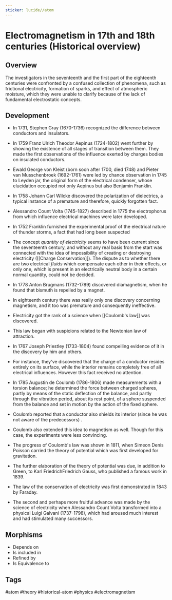 ```yaml
---
sticker: lucide//atom
---
```

# Electromagnetism in 17th and 18th centuries (Historical overview)
## Overview
The investigators in the seventeenth and the first part of the eighteenth centuries were confronted by a confused collection of phenomena, such as frictional electricity, formation of sparks, and effect of atmospheric moisture, which they were unable to clarify because of the lack of fundamental electrostatic concepts.
## Development
- In 1731, Stephen Gray (1670-1736) recognized the difference between conductors and insulators.

- In 1759 Franz Ulrich Theodor Aepinus (1724-1802) went further by showing the existence of all stages of transition between them. They made the first observations of the influence exerted by charges bodies on insulated conductors.

- Ewald George von Kleist (born soon after 1700, died 1748) and Pieter van Musschenbroek (1692-1761) were led by chance observation in 1745 to Leyden jar, the original form of the electrical condenser, whose elucidation occupied not only Aepinus but also Benjamin Franklin.

- In 1758 Johann Carl Wilcke discovered the polarization of dielectrics, a typical instance of a premature and therefore, quickly forgotten fact.

- Alessandro Count Volta (1745-1827) described in 1775 the electrophorus from which influence electrical machines were later developed.

- In 1752 Franklin furnished the experimental proof of the electrical nature of thunder storms, a fact that had long been suspected


- The concept *quantity of electricity* seems to have been current since the seventeenth century, and without any real basis from the start was connected with the idea of impossibility of creating or destroying electricity ([[Charge Conservation]]). The dispute as to whether there are two electrical *fluids* which compensate each other in their effects, or only one, which is present in an electrically neutral body in a certain normal quantity, could not be decided.

- In 1778 Anton Brugmans (1732-1789) discovered diamagnetism, when he found that bismuth is repelled by a magnet.

- In eighteenth century there was really only one discovery concerning magnetism, and it too was premature and consequently ineffective. 

- Electricity got the rank of a science when [[Coulomb's law]] was discovered. 

- This law began with suspicions related to the Newtonian law of attraction.

- In 1767 Joseph Priestley (1733-1804) found compelling evidence of it in the discovery by him and others.

- For instance, they've discovered that the charge of a conductor resides entirely on its surface, while the interior remains completely free of all electrical influences. However this fact received no attention.

- In 1785 Augustin de Coulomb (1786-1806) made measurements with a torsion balance; he determined the force between charged spheres, partly by means of the static deflection of the balance, and partly through the vibration period, about its rest point, of a sphere suspended from the balance and set in motion by the action of the fixed sphere.

- Coulomb reported that a conductor also shields its interior (since he was not aware of the predecessors) .

- Coulomb also extended this idea to magnetism as well. Though for this case, the experiments were less convincing.

- The progress of Coulomb's law was shown in 1811, when Simeon Denis Poisson carried the theory of potential which was first developed for gravitation.

- The further elaboration of the theory of potential was due, in addition to Green, to Karl FriedrichFriedrich Gauss, who published a famous work in 1839.

- The law of the conservation of electricity was first demonstrated in 1843 by Faraday. 

- The second and perhaps more fruitful advance was made by the science of electricity when Alessandro Count Volta transformed into a physical Luigi Galvani (1737-1798), which had aroused much interest and had stimulated many successors.
## Morphisms
- Depends on
- Is included in
- Refined by
- Is Equivalence to

## Tags
#atom #theory #historical-atom #physics #electromagnetism 